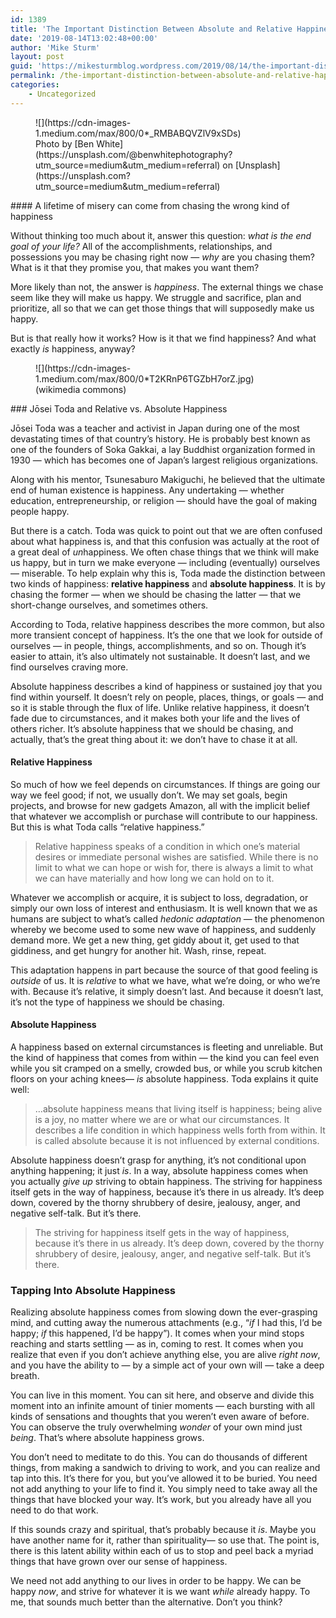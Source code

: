 ```yaml
---
id: 1389
title: 'The Important Distinction Between Absolute and Relative Happiness'
date: '2019-08-14T13:02:48+00:00'
author: 'Mike Sturm'
layout: post
guid: 'https://mikesturmblog.wordpress.com/2019/08/14/the-important-distinction-between-absolute-and-relative-happiness/'
permalink: /the-important-distinction-between-absolute-and-relative-happiness/
categories:
    - Uncategorized
---
```


<figure class="wp-caption">![](https://cdn-images-1.medium.com/max/800/0*_RMBABQVZlV9xSDs)<figcaption class="wp-caption-text">Photo by [Ben White](https://unsplash.com/@benwhitephotography?utm_source=medium&utm_medium=referral) on [Unsplash](https://unsplash.com?utm_source=medium&utm_medium=referral)</figcaption></figure>#### A lifetime of misery can come from chasing the wrong kind of happiness

Without thinking too much about it, answer this question: *what is the end goal of your life?* All of the accomplishments, relationships, and possessions you may be chasing right now — *why* are you chasing them? What is it that they promise you, that makes you want them?

More likely than not, the answer is *happiness*. The external things we chase seem like they will make us happy. We struggle and sacrifice, plan and prioritize, all so that we can get those things that will supposedly make us happy.

But is that really how it works? How is it that we find happiness? And what exactly *is* happiness, anyway?

<figure class="wp-caption">![](https://cdn-images-1.medium.com/max/800/0*T2KRnP6TGZbH7orZ.jpg)<figcaption class="wp-caption-text">(wikimedia commons)</figcaption></figure>### Jōsei Toda and Relative vs. Absolute Happiness

Jōsei Toda was a teacher and activist in Japan during one of the most devastating times of that country’s history. He is probably best known as one of the founders of Soka Gakkai, a lay Buddhist organization formed in 1930 — which has becomes one of Japan’s largest religious organizations.

Along with his mentor, Tsunesaburo Makiguchi, he believed that the ultimate end of human existence is happiness. Any undertaking — whether education, entrepreneurship, or religion — should have the goal of making people happy.

But there is a catch. Toda was quick to point out that we are often confused about what happiness is, and that this confusion was actually at the root of a great deal of *un*happiness. We often chase things that we think will make us happy, but in turn we make everyone — including (eventually) ourselves — miserable. To help explain why this is, Toda made the distinction between two kinds of happiness: **relative happiness** and **absolute happiness**. It is by chasing the former — when we should be chasing the latter — that we short-change ourselves, and sometimes others.

According to Toda, relative happiness describes the more common, but also more transient concept of happiness. It’s the one that we look for outside of ourselves — in people, things, accomplishments, and so on. Though it’s easier to attain, it’s also ultimately not sustainable. It doesn’t last, and we find ourselves craving more.

Absolute happiness describes a kind of happiness or sustained joy that you find within yourself. It doesn’t rely on people, places, things, or goals — and so it is stable through the flux of life. Unlike relative happiness, it doesn’t fade due to circumstances, and it makes both your life and the lives of others richer. It’s absolute happiness that we should be chasing, and actually, that’s the great thing about it: we don’t have to chase it at all.

#### Relative Happiness

So much of how we feel depends on circumstances. If things are going our way we feel good; if not, we usually don’t. We may set goals, begin projects, and browse for new gadgets Amazon, all with the implicit belief that whatever we accomplish or purchase will contribute to our happiness. But this is what Toda calls “relative happiness.”

> Relative happiness speaks of a condition in which one’s material desires or immediate personal wishes are satisfied. While there is no limit to what we can hope or wish for, there is always a limit to what we can have materially and how long we can hold on to it.

Whatever we accomplish or acquire, it is subject to loss, degradation, or simply our own loss of interest and enthusiasm. It is well known that we as humans are subject to what’s called *hedonic adaptation* — the phenomenon whereby we become used to some new wave of happiness, and suddenly demand more. We get a new thing, get giddy about it, get used to that giddiness, and get hungry for another hit. Wash, rinse, repeat.

This adaptation happens in part because the source of that good feeling is *outside* of us. It is *relative* to what we have, what we’re doing, or who we’re with. Because it’s relative, it simply doesn’t last. And because it doesn’t last, it’s not the type of happiness we should be chasing.

#### Absolute Happiness

A happiness based on external circumstances is fleeting and unreliable. But the kind of happiness that comes from within — the kind you can feel even while you sit cramped on a smelly, crowded bus, or while you scrub kitchen floors on your aching knees— *is* absolute happiness. Toda explains it quite well:

> …absolute happiness means that living itself is happiness; being alive is a joy, no matter where we are or what our circumstances. It describes a life condition in which happiness wells forth from within. It is called absolute because it is not influenced by external conditions.

Absolute happiness doesn’t grasp for anything, it’s not conditional upon anything happening; it just *is*. In a way, absolute happiness comes when you actually *give* *up* striving to obtain happiness. The striving for happiness itself gets in the way of happiness, because it’s there in us already. It’s deep down, covered by the thorny shrubbery of desire, jealousy, anger, and negative self-talk. But it’s there.

> The striving for happiness itself gets in the way of happiness, because it’s there in us already. It’s deep down, covered by the thorny shrubbery of desire, jealousy, anger, and negative self-talk. But it’s there.

### Tapping Into Absolute Happiness

Realizing absolute happiness comes from slowing down the ever-grasping mind, and cutting away the numerous attachments (e.g., “*if* I had this, I’d be happy; *if* this happened, I’d be happy”). It comes when your mind stops reaching and starts settling — as in, coming to rest. It comes when you realize that even if you don’t achieve anything else, you are alive *right now*, and you have the ability to — by a simple act of your own will — take a deep breath.

You can live in this moment. You can sit here, and observe and divide this moment into an infinite amount of tinier moments — each bursting with all kinds of sensations and thoughts that you weren’t even aware of before. You can observe the truly overwhelming *wonder* of your own mind just *being*. That’s where absolute happiness grows.

You don’t need to meditate to do this. You can do thousands of different things, from making a sandwich to driving to work, and you can realize and tap into this. It’s there for you, but you’ve allowed it to be buried. You need not add anything to your life to find it. You simply need to take away all the things that have blocked your way. It’s work, but you already have all you need to do that work.

If this sounds crazy and spiritual, that’s probably because it *is*. Maybe you have another name for it, rather than spirituality— so use that. The point is, there is this latent ability within each of us to stop and peel back a myriad things that have grown over our sense of happiness.

We need not add anything to our lives in order to be happy. We can be happy *now*, and strive for whatever it is we want *while* already happy. To me, that sounds much better than the alternative. Don’t you think?
